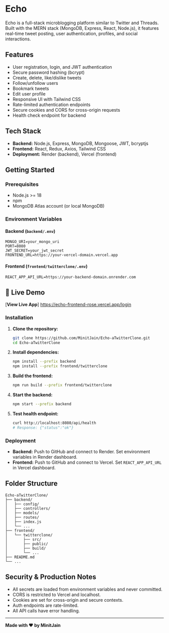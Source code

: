 # Echo 

Echo is a full-stack microblogging platform similar to Twitter and Threads. Built with the MERN stack (MongoDB, Express, React, Node.js), it features real-time tweet posting, user authentication, profiles, and social interactions.

## Features
- User registration, login, and JWT authentication
- Secure password hashing (bcrypt)
- Create, delete, like/dislike tweets
- Follow/unfollow users
- Bookmark tweets
- Edit user profile
- Responsive UI with Tailwind CSS
- Rate-limited authentication endpoints
- Secure cookies and CORS for cross-origin requests
- Health check endpoint for backend

## Tech Stack
- **Backend:** Node.js, Express, MongoDB, Mongoose, JWT, bcryptjs
- **Frontend:** React, Redux, Axios, Tailwind CSS
- **Deployment:** Render (backend), Vercel (frontend)

## Getting Started

### Prerequisites
- Node.js >= 18
- npm
- MongoDB Atlas account (or local MongoDB)

### Environment Variables

#### Backend (`backend/.env`)
```
MONGO_URI=your_mongo_uri
PORT=8080
JWT_SECRET=your_jwt_secret
FRONTEND_URL=https://your-vercel-domain.vercel.app
```

#### Frontend (`frontend/twitterclone/.env`)
```
REACT_APP_API_URL=https://your-backend-domain.onrender.com
```
## 🔗 Live Demo
[**View Live App**] https://echo-frontend-rose.vercel.app/login


### Installation

1. **Clone the repository:**
   ```sh
   git clone https://github.com/MinitJain/Echo-aTwitterClone.git
   cd Echo-aTwitterClone
   ```

2. **Install dependencies:**
   ```sh
   npm install --prefix backend
   npm install --prefix frontend/twitterclone
   ```

3. **Build the frontend:**
   ```sh
   npm run build --prefix frontend/twitterclone
   ```

4. **Start the backend:**
   ```sh
   npm start --prefix backend
   ```

5. **Test health endpoint:**
   ```sh
   curl http://localhost:8080/api/health
   # Response: {"status":"ok"}
   ```

### Deployment
- **Backend:** Push to GitHub and connect to Render. Set environment variables in Render dashboard.
- **Frontend:** Push to GitHub and connect to Vercel. Set `REACT_APP_API_URL` in Vercel dashboard.

## Folder Structure
```
Echo-aTwitterClone/
├── backend/
│   ├── config/
│   ├── controllers/
│   ├── models/
│   ├── routes/
│   ├── index.js
│   └── ...
├── frontend/
│   └── twitterclone/
│       ├── src/
│       ├── public/
│       ├── build/
│       └── ...
├── README.md
└── ...
```

## Security & Production Notes
- All secrets are loaded from environment variables and never committed.
- CORS is restricted to Vercel and localhost.
- Cookies are set for cross-origin and secure contexts.
- Auth endpoints are rate-limited.
- All API calls have error handling.

---

**Made with ❤️ by MinitJain**

